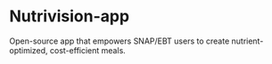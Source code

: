 # Nutrivision-app
Open-source app that empowers SNAP/EBT users to create nutrient-optimized, cost-efficient meals.
